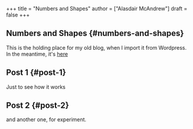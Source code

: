 +++
title = "Numbers and Shapes"
author = ["Alasdair McAndrew"]
draft = false
+++

## Numbers and Shapes {#numbers-and-shapes}

This is the holding place for my old blog, when I import it from Wordpress.  In
the meantime, it's [here](<https://numbersandshapes.net>)


## Post 1 {#post-1}

Just to see how it works


## Post 2 {#post-2}

and another one, for experiment.

[//]: # "Exported with love from a post written in Org mode"
[//]: # "- https://github.com/kaushalmodi/ox-hugo"
